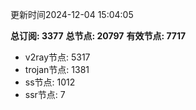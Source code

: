 更新时间2024-12-04 15:04:05

**总订阅: 3377**
**总节点: 20797**
**有效节点: 7717**
- v2ray节点: 5317
- trojan节点: 1381
- ss节点: 1012
- ssr节点: 7
